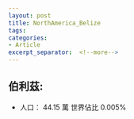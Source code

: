```yaml
---
layout: post
title: NorthAmerica_Belize
tags: 
categories:
- Article
excerpt_separator:  <!--more-->
---
```

## 伯利茲:
- 人口： 44.15 萬 世界佔比 0.005%